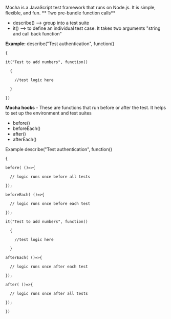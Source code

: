 Mocha is a JavaScript test framework that runs on Node.js. It is simple, flexible, and fun.
**
Two pre-bundle function calls**
  - describe() --> group into a test suite
  - it() --> to define an individual test case. It takes two arguments "string and call back function"

**Example:**
    describe("Test authentication", function()
    
    {
    
    it("Test to add numbers", function()
    
      {
      
        //test logic here
        
      }
      
    })

**Mocha hooks** - These are functions that run before or after the test. It helps to set up the environment and test suites
  - before()
  - beforeEach()
  - after()
  - afterEach()

Example
    describe("Test authentication", function()
    
    {
    
    before( ()=>{
    
      // logic runs once before all tests
      
    });
    
    beforeEach( ()=>{
    
      // logic runs once before each test
      
    });
    
    it("Test to add numbers", function()
    
      {
      
        //test logic here
        
      }
      
    afterEach( ()=>{
    
      // logic runs once after each test
      
    });
    
    after( ()=>{
    
      // logic runs once after all tests
      
    });
    
    })

